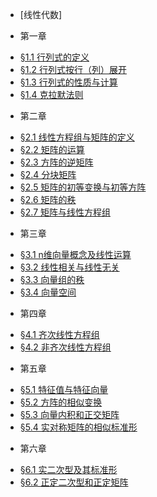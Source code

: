   - [线性代数]
  * 第一章 
   - <a href="javascrip:;" onclick='window.open("/Linear-algebra-docs/ch0101.html","newWindow","menubar=0,scrollbars=1, resizable=1,status=1,titlebar=0,toolbar=0,location=1");'>§1.1 行列式的定义</a>
   - <a href="javascrip:;" onclick='window.open("/Linear-algebra-docs/ch0102.html","newWindow","menubar=0,scrollbars=1, resizable=1,status=1,titlebar=0,toolbar=0,location=1");'>§1.2 行列式按行（列）展开</a>
   - <a href="javascrip:;" onclick='window.open("/Linear-algebra-docs/ch0103.html","newWindow","menubar=0,scrollbars=1, resizable=1,status=1,titlebar=0,toolbar=0,location=1");'>§1.3 行列式的性质与计算</a>
   - <a href="javascrip:;" onclick='window.open("/Linear-algebra-docs/ch0104.html","newWindow","menubar=0,scrollbars=1, resizable=1,status=1,titlebar=0,toolbar=0,location=1");'>§1.4 克拉默法则</a>
  * 第二章 
   - <a href="javascrip:;" onclick='window.open("/Linear-algebra-docs/ch0201.html","newWindow","menubar=0,scrollbars=1, resizable=1,status=1,titlebar=0,toolbar=0,location=1");'>§2.1 线性方程组与矩阵的定义</a>
   - <a href="javascrip:;" onclick='window.open("/Linear-algebra-docs/ch0202.html","newWindow","menubar=0,scrollbars=1, resizable=1,status=1,titlebar=0,toolbar=0,location=1");'>§2.2 矩阵的运算</a>
   - <a href="javascrip:;" onclick='window.open("/Linear-algebra-docs/ch0203.html","newWindow","menubar=0,scrollbars=1, resizable=1,status=1,titlebar=0,toolbar=0,location=1");'>§2.3 方阵的逆矩阵</a>
   - <a href="javascrip:;" onclick='window.open("/Linear-algebra-docs/ch0204.html","newWindow","menubar=0,scrollbars=1, resizable=1,status=1,titlebar=0,toolbar=0,location=1");'>§2.4 分块矩阵</a>
   - <a href="javascrip:;" onclick='window.open("/Linear-algebra-docs/ch0205.html","newWindow","menubar=0,scrollbars=1, resizable=1,status=1,titlebar=0,toolbar=0,location=1");'>§2.5 矩阵的初等变换与初等方阵</a>
   - <a href="javascrip:;" onclick='window.open("/Linear-algebra-docs/ch0206.html","newWindow","menubar=0,scrollbars=1, resizable=1,status=1,titlebar=0,toolbar=0,location=1");'>§2.6 矩阵的秩</a>
   - <a href="javascrip:;" onclick='window.open("/Linear-algebra-docs/ch0207.html","newWindow","menubar=0,scrollbars=1, resizable=1,status=1,titlebar=0,toolbar=0,location=1");'>§2.7 矩阵与线性方程组</a>
  * 第三章 
   - <a href="javascrip:;" onclick='window.open("/Linear-algebra-docs/ch0301.html","newWindow","menubar=0,scrollbars=1, resizable=1,status=1,titlebar=0,toolbar=0,location=1");'>§3.1 n维向量概念及线性运算</a>
   - <a href="javascrip:;" onclick='window.open("/Linear-algebra-docs/ch0302.html","newWindow","menubar=0,scrollbars=1, resizable=1,status=1,titlebar=0,toolbar=0,location=1");'>§3.2 线性相关与线性无关</a>
   - <a href="javascrip:;" onclick='window.open("/Linear-algebra-docs/ch0303.html","newWindow","menubar=0,scrollbars=1, resizable=1,status=1,titlebar=0,toolbar=0,location=1");'>§3.3 向量组的秩</a>
   - <a href="javascrip:;" onclick='window.open("/Linear-algebra-docs/ch0304.html","newWindow","menubar=0,scrollbars=1, resizable=1,status=1,titlebar=0,toolbar=0,location=1");'>§3.4 向量空间</a>
  * 第四章 
   - <a href="javascrip:;" onclick='window.open("/Linear-algebra-docs/ch0401.html","newWindow","menubar=0,scrollbars=1, resizable=1,status=1,titlebar=0,toolbar=0,location=1");'>§4.1 齐次线性方程组</a>
   - <a href="javascrip:;" onclick='window.open("/Linear-algebra-docs/ch0402.html","newWindow","menubar=0,scrollbars=1, resizable=1,status=1,titlebar=0,toolbar=0,location=1");'>§4.2 非齐次线性方程组</a>
  * 第五章 
   - <a href="javascrip:;" onclick='window.open("/Linear-algebra-docs/ch0501.html","newWindow","menubar=0,scrollbars=1, resizable=1,status=1,titlebar=0,toolbar=0,location=1");'>§5.1 特征值与特征向量</a>
   - <a href="javascrip:;" onclick='window.open("/Linear-algebra-docs/ch0502.html","newWindow","menubar=0,scrollbars=1, resizable=1,status=1,titlebar=0,toolbar=0,location=1");'>§5.2 方阵的相似变换</a>
   - <a href="javascrip:;" onclick='window.open("/Linear-algebra-docs/ch0503.html","newWindow","menubar=0,scrollbars=1, resizable=1,status=1,titlebar=0,toolbar=0,location=1");'>§5.3 向量内积和正交矩阵</a>
   - <a href="javascrip:;" onclick='window.open("/Linear-algebra-docs/ch0504.html","newWindow","menubar=0,scrollbars=1, resizable=1,status=1,titlebar=0,toolbar=0,location=1");'>§5.4 实对称矩阵的相似标准形</a>
  * 第六章 
   - <a href="javascrip:;" onclick='window.open("/Linear-algebra-docs/ch0601.html","newWindow","menubar=0,scrollbars=1, resizable=1,status=1,titlebar=0,toolbar=0,location=1");'>§6.1 实二次型及其标准形</a>
   - <a href="javascrip:;" onclick='window.open("/Linear-algebra-docs/ch0602.html","newWindow","menubar=0,scrollbars=1, resizable=1,status=1,titlebar=0,toolbar=0,location=1");'>§6.2 正定二次型和正定矩阵</a>
   
   